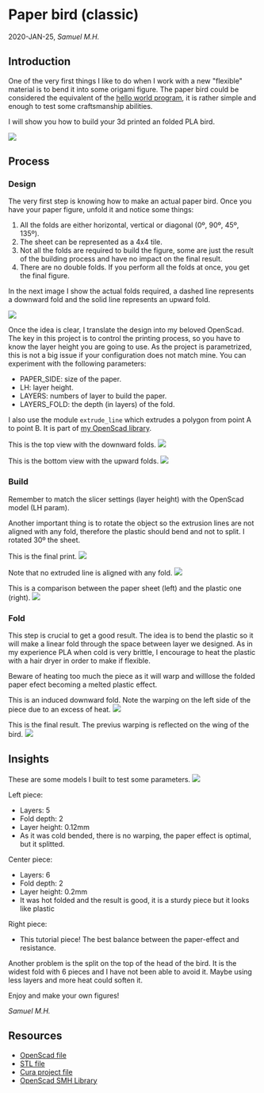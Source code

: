 # Paper bird (classic)

2020-JAN-25, _Samuel M.H._

## Introduction
One of the very first things I like to do when I work with a new "flexible" material is to bend it into some origami figure. The paper bird could be considered the equivalent of the [hello world program](https://en.wikipedia.org/wiki/%22Hello,_World!%22_program), it is rather simple and enough to test some  craftsmanship abilities.

I will show you how to build your 3d printed an folded PLA bird.

![](img/build_final2.jpg)

## Process

### Design
The very first step is knowing how to make an actual paper bird. Once you have your paper figure, unfold it and notice some things:

1. All the folds are either horizontal, vertical or diagonal (0º, 90º, 45º, 135º).
1. The sheet can be represented as a 4x4 tile.
1. Not all the folds are required to build the figure, some are just the result of the building process and have no impact on the final result.
1. There are no double folds. If you perform all the folds at once, you get the final figure.

In the next image I show the actual folds required, a dashed line represents a downward fold and the solid line represents an upward fold.

![](img/design.jpg)

Once the idea is clear, I translate the design into my beloved OpenScad. The key in this project is to control the printing process, so you have to know the layer height you are going to use. As the project is parametrized, this is not a big issue if your configuration does not match mine. You can experiment with the following parameters:
* PAPER_SIDE: size of the paper.
* LH: layer height.
* LAYERS: numbers of layer to build the paper.
* LAYERS_FOLD: the depth (in layers) of the fold.

I also use the module `extrude_line` which extrudes a polygon from point A to point B. It is part of [my OpenScad library](https://github.com/samuelmh/3dprint-lib_pocs).

This is the top view with the downward folds.
![](img/scad_up.jpg)


This is the bottom view with the upward folds.
![](img/scad_down.jpg)


### Build
Remember to match the slicer settings (layer height) with the OpenScad model (LH param).

Another important thing is to rotate the object so the extrusion lines are not aligned with any fold, therefore the plastic should bend and not to split. I rotated 30º the sheet.

This is the final print.
![](img/print_final.jpg)

Note that no extruded line is aligned with any fold.
![](img/print_table.jpg)

This is a comparison between the paper sheet (left) and the plastic one (right).
![](img/design-final_print.jpg)

### Fold
This step is crucial to get a good result. The idea is to bend the plastic so it will make a linear fold through the space between layer we designed. As in my experience PLA when cold is very brittle, I encourage to heat the plastic with a hair dryer in order to make if flexible.

Beware of heating too much the piece as it will warp and willlose the folded paper efect becoming a melted plastic effect.

This is an induced downward fold. Note the warping on the left side of the piece due to an excess of heat.
![](img/build_fold1.jpg)

This is the final result. The previus warping is reflected on the wing of the bird.
![](img/build_final.jpg)

## Insights
These are some models I built to test some parameters.
![](img/build_final_comparison.jpg)

Left piece:
* Layers: 5
* Fold depth: 2
* Layer height: 0.12mm
* As it was cold bended, there is no warping, the paper effect is optimal, but it splitted.

Center piece:
* Layers: 6
* Fold depth: 2
* Layer height: 0.2mm
* It was hot folded and the result is good, it is a sturdy piece but it looks like plastic

Right piece:
* This tutorial piece! The best balance between the paper-effect and resistance.

Another problem is the split on the top of the head of the bird. It is the widest fold with 6 pieces and I have not been able to avoid it. Maybe using less layers and more heat could soften it.

Enjoy and make your own figures!

_Samuel M.H._


## Resources
* [OpenScad file](paper_bird.scad)
* [STL file](paper_bird.stl)
* [Cura project file](paper_bird.3mf)
* [OpenScad SMH Library](https://github.com/samuelmh/3dprint-lib_pocs)
